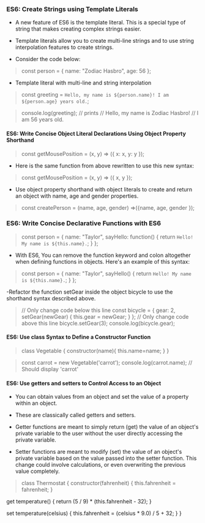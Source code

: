 ### ES6: Create Strings using Template Literals
- A new feature of ES6 is the template literal. This is a special type of string that makes creating complex strings easier.

- Template literals allow you to create multi-line strings and to use string interpolation features to create strings.

- Consider the code below:

>const person = {
> name: "Zodiac Hasbro",
>  age: 56
>};

- Template literal with multi-line and string interpolation
> const greeting = `Hello, my name is ${person.name}!
> I am ${person.age} years old.`;

>console.log(greeting); // prints
// Hello, my name is Zodiac Hasbro!
// I am 56 years old.

#### ES6: Write Concise Object Literal Declarations Using Object Property Shorthand

>const getMousePosition = (x, y) => ({
>  x: x,
>  y: y
>});

- Here is the same function from above rewritten to use this new syntax:

>const getMousePosition = (x, y) => ({ x, y });

- Use object property shorthand with object literals to create and return an object with name, age and gender properties.
>const createPerson = (name, age, gender) =>({name, age, gender });

### ES6: Write Concise Declarative Functions with ES6
>const person = {
>  name: "Taylor",
>  sayHello: function() {
>    return `Hello! My name is ${this.name}.`;
>  }
>};

- With ES6, You can remove the function keyword and colon altogether when defining functions in objects. Here's an example of this syntax:

>const person = {
>  name: "Taylor",
>  sayHello() {
>   return `Hello! My name is ${this.name}.`;
>  }
>};

-Refactor the function setGear inside the object bicycle to use the shorthand syntax described above.

>// Only change code below this line
>const bicycle = {
>  gear: 2,
>  setGear(newGear) {
>   this.gear = newGear;
>  }
>};
>// Only change code above this line
>bicycle.setGear(3);
>console.log(bicycle.gear);
#### ES6: Use class Syntax to Define a Constructor Function
>class Vegetable {
>  constructor(name){
>    this.name=name;
>  }
>}

>const carrot = new Vegetable('carrot');
>console.log(carrot.name); // Should display 'carrot'

#### ES6: Use getters and setters to Control Access to an Object
- You can obtain values from an object and set the value of a property within an object.

- These are classically called getters and setters.

- Getter functions are meant to simply return (get) the value of an object's private variable to the user without the user directly accessing the private variable.

- Setter functions are meant to modify (set) the value of an object's private variable based on the value passed into the setter function. This change could involve calculations, or even overwriting the previous value completely.
>class Thermostat {
 > constructor(fahrenheit) {
    this.fahrenheit = fahrenheit;
  }
  >
  get temperature() {
    return (5 / 9) * (this.fahrenheit - 32);
  }
  
  set temperature(celsius) {
    this.fahrenheit = (celsius * 9.0) / 5 + 32;
  }
}